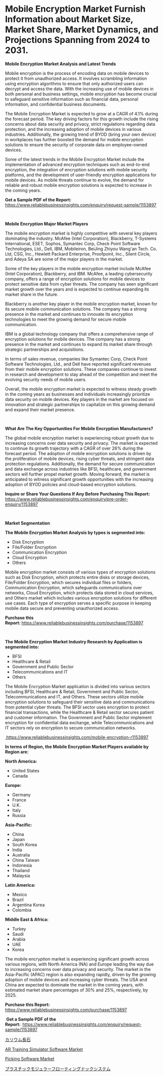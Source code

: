 <p><h1>Mobile Encryption Market Furnish Information about Market Size, Market Share, Market Dynamics, and Projections Spanning from 2024 to 2031.</h1></p><p><strong>Mobile Encryption Market Analysis and Latest Trends</strong></p>
<p><p>Mobile encryption is the process of encoding data on mobile devices to protect it from unauthorized access. It involves scrambling information using encryption algorithms to ensure that only authorized users can decrypt and access the data. With the increasing use of mobile devices in both personal and business settings, mobile encryption has become crucial to safeguard sensitive information such as financial data, personal information, and confidential business documents.</p><p>The Mobile Encryption Market is expected to grow at a CAGR of 4.1% during the forecast period. The key driving factors for this growth include the rising concerns about data security and privacy, strict regulations regarding data protection, and the increasing adoption of mobile devices in various industries. Additionally, the growing trend of BYOD (bring your own device) in workplaces has further boosted the demand for mobile encryption solutions to ensure the security of corporate data on employee-owned devices.</p><p>Some of the latest trends in the Mobile Encryption Market include the implementation of advanced encryption techniques such as end-to-end encryption, the integration of encryption solutions with mobile security platforms, and the development of user-friendly encryption applications for mobile devices. As mobile threats continue to evolve, the demand for reliable and robust mobile encryption solutions is expected to increase in the coming years.</p></p>
<p><strong>Get a Sample PDF of the Report:&nbsp;</strong> <a href="https://www.reliablebusinessinsights.com/enquiry/request-sample/1153897">https://www.reliablebusinessinsights.com/enquiry/request-sample/1153897</a></p>
<p>&nbsp;</p>
<p><strong>Mobile Encryption Major Market Players</strong></p>
<p><p>The mobile encryption market is highly competitive with several key players dominating the industry. McAfee (Intel Corporation), Blackberry, T-Systems International, ESET, Sophos, Symantec Corp, Check Point Software Technologies, Ltd., Dell, IBM, Mobileiron, BeiJing Zhiyou Wang'an Tech. Co. Ltd, CSG, Inc., Hewlett Packard Enterprise, Proofpoint, Inc., Silent Circle, and Adeya SA are some of the major players in the market.</p><p>Some of the key players in the mobile encryption market include McAfee (Intel Corporation), Blackberry, and IBM. McAfee, a leading cybersecurity company, offers a range of encryption solutions for mobile devices to protect sensitive data from cyber threats. The company has seen significant market growth over the years and is expected to continue expanding its market share in the future.</p><p>Blackberry is another key player in the mobile encryption market, known for its secure mobile communication solutions. The company has a strong presence in the market and continues to innovate its encryption technologies to meet the growing demand for secure mobile communication.</p><p>IBM is a global technology company that offers a comprehensive range of encryption solutions for mobile devices. The company has a strong presence in the market and continues to expand its market share through strategic partnerships and acquisitions.</p><p>In terms of sales revenue, companies like Symantec Corp, Check Point Software Technologies, Ltd., and Dell have reported significant revenues from their mobile encryption solutions. These companies continue to invest in research and development to stay ahead of the competition and meet the evolving security needs of mobile users. </p><p>Overall, the mobile encryption market is expected to witness steady growth in the coming years as businesses and individuals increasingly prioritize data security on mobile devices. Key players in the market are focused on innovation and strategic partnerships to capitalize on this growing demand and expand their market presence.</p></p>
<p>&nbsp;</p>
<p><strong>What Are The Key Opportunities For Mobile Encryption Manufacturers?</strong></p>
<p><p>The global mobile encryption market is experiencing robust growth due to increasing concerns over data security and privacy. The market is expected to continue its growth trajectory with a CAGR of over 26% during the forecast period. The adoption of mobile encryption solutions is driven by the proliferation of mobile devices, rising cyber threats, and stringent data protection regulations. Additionally, the demand for secure communication and data exchange across industries like BFSI, healthcare, and government sectors will further propel market growth. Moving forward, the market is anticipated to witness significant growth opportunities with the increasing adoption of BYOD policies and cloud-based encryption solutions.</p></p>
<p><strong>Inquire or Share Your Questions If Any Before Purchasing This Report:</strong> <a href="https://www.reliablebusinessinsights.com/enquiry/pre-order-enquiry/1153897">https://www.reliablebusinessinsights.com/enquiry/pre-order-enquiry/1153897</a></p>
<p>&nbsp;</p>
<p><strong>Market Segmentation</strong></p>
<p><strong>The Mobile Encryption Market Analysis by types is segmented into:</strong></p>
<p><ul><li>Disk Encryption</li><li>File/Folder Encryption</li><li>Communication Encryption</li><li>Cloud Encryption</li><li>Others</li></ul></p>
<p><p>Mobile encryption market consists of various types of encryption solutions such as Disk Encryption, which protects entire disks or storage devices, File/Folder Encryption, which secures individual files or folders, Communication Encryption, which safeguards communications over networks, Cloud Encryption, which protects data stored in cloud services, and Others market which includes various encryption solutions for different use cases. Each type of encryption serves a specific purpose in keeping mobile data secure and preventing unauthorized access.</p></p>
<p><strong>Purchase this Report:&nbsp;</strong><a href="https://www.reliablebusinessinsights.com/purchase/1153897">https://www.reliablebusinessinsights.com/purchase/1153897</a></p>
<p>&nbsp;</p>
<p><strong>The Mobile Encryption Market Industry Research by Application is segmented into:</strong></p>
<p><ul><li>BFSI</li><li>Healthcare & Retail</li><li>Government and Public Sector</li><li>Telecommunications and IT</li><li>Others</li></ul></p>
<p><p>The Mobile Encryption Market application is divided into various sectors including BFSI, Healthcare & Retail, Government and Public Sector, Telecommunications and IT, and Others. These sectors utilize mobile encryption solutions to safeguard their sensitive data and communications from potential cyber threats. The BFSI sector uses encryption to protect financial transactions, while the Healthcare & Retail sector secures patient and customer information. The Government and Public Sector implement encryption for confidential data exchange, while Telecommunications and IT sectors rely on encryption to secure communication networks.</p></p>
<p><a href="https://www.reliablebusinessinsights.com/mobile-encryption-r1153897">&nbsp;https://www.reliablebusinessinsights.com/mobile-encryption-r1153897</a></p>
<p><strong>In terms of Region, the Mobile Encryption Market Players available by Region are:</strong></p>
<p>
    <p> <strong> North America: </strong>
        <ul>
            <li>United States</li>
            <li>Canada</li>
        </ul>
        </p> 
    <p> <strong> Europe: </strong>
        <ul>
            <li>Germany</li>
            <li>France</li>
            <li>U.K.</li>
            <li>Italy</li>
            <li>Russia</li>
        </ul>
        </p> 
    <p> <strong> Asia-Pacific: </strong>
        <ul>
            <li>China</li>
            <li>Japan</li>
            <li>South Korea</li>
            <li>India</li>
            <li>Australia</li>
            <li>China Taiwan</li>
            <li>Indonesia</li>
            <li>Thailand</li>
            <li>Malaysia</li>
        </ul>
        </p> 
    <p> <strong> Latin America: </strong>
        <ul>
            <li>Mexico</li>
            <li>Brazil</li>
            <li>Argentina Korea</li>
            <li>Colombia</li>
        </ul>
        </p> 
    <p> <strong> Middle East & Africa: </strong>
        <ul>
            <li>Turkey</li>
            <li>Saudi</li>
            <li>Arabia</li>
            <li>UAE</li>
            <li>Korea</li>
        </ul>
    </p>
    </p>
<p><p>The mobile encryption market is experiencing significant growth across various regions, with North America (NA) and Europe leading the way due to increasing concerns over data privacy and security. The market in the Asia-Pacific (APAC) region is also expanding rapidly, driven by the growing adoption of mobile devices and increasing cyber threats. The USA and China are expected to dominate the market in the coming years, with estimated market share percentages of 30% and 25%, respectively, by 2025.</p></p>
<p><strong>Purchase this Report: </strong><a href="https://www.reliablebusinessinsights.com/purchase/1153897">https://www.reliablebusinessinsights.com/purchase/1153897</a></p>
<p>&nbsp;<strong>Get a Sample PDF of the Report:&nbsp;&nbsp;</strong><a href="https://www.reliablebusinessinsights.com/enquiry/request-sample/1153897">https://www.reliablebusinessinsights.com/enquiry/request-sample/1153897</a></p>
<p><strong></strong></p>
<p><p><a href="https://github.com/AhmadMann1950/Market-Research-Report-List-1/blob/main/1189471181222.md">カリウム長石</a></p><p><a href="https://github.com/castoriffic/Market-Research-Report-List-5/blob/main/ar-training-simulator-software-market.md">AR Training Simulator Software Market</a></p><p><a href="https://github.com/setiawananhar13/Market-Research-Report-List-1/blob/main/picking-software-market.md">Picking Software Market</a></p><p><a href="https://github.com/Alenaieme/Market-Research-Report-List-2/blob/main/6678135181221.md">プラスチックモジュラーフローティングドックシステム</a></p></p>